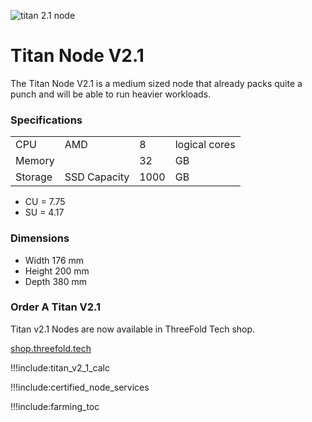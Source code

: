 ![titan 2.1 node](img/titan_side.jpg 'size=200')

# Titan Node V2.1

The Titan Node V2.1 is a medium sized node that already packs quite a punch and will be able to run heavier workloads.

### Specifications

|         |              |      |               |
| ------- | ------------ | ---- | ------------- |
| CPU     | AMD          | 8    | logical cores |
| Memory  |              | 32   | GB            |
| Storage | SSD Capacity | 1000 | GB            |


- CU = 7.75
- SU = 4.17

### Dimensions

* Width 176 mm
* Height 200 mm
* Depth 380 mm  

### Order A Titan V2.1

Titan v2.1 Nodes are now available in ThreeFold Tech shop.

[shop.threefold.tech](https://shop.threefold.tech)

!!!include:titan_v2_1_calc

!!!include:certified_node_services

!!!include:farming_toc